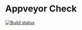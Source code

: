 # Appveyor Check
[![Build status](https://ci.appveyor.com/api/projects/status/ibdxf7jn7222fvoi?svg=true)](https://ci.appveyor.com/project/Katrina-L/ajs-homeworks-typescript-buylist)